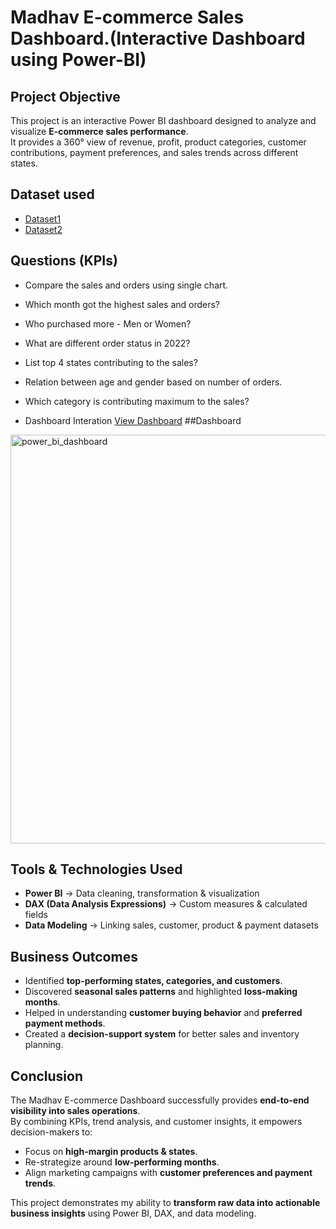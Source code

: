 # Madhav E-commerce Sales Dashboard.(Interactive Dashboard using Power-BI)
## Project Objective
This project is an interactive Power BI dashboard designed to analyze and visualize **E-commerce sales performance**.  
It provides a 360° view of revenue, profit, product categories, customer contributions, payment preferences, and sales trends across different states.  
## Dataset used
- <a href="https://github.com/pratapmishra73/Data_Analysis_Dashboard/blob/main/Details.csv">Dataset1 </a>
- <a href="https://github.com/pratapmishra73/Data_Analysis_Dashboard/blob/main/Orders.csv">Dataset2 </a>
## Questions (KPIs)
- Compare the sales and orders using single chart.
- Which month got the highest sales and orders?
- Who purchased more - Men or Women?
- What are different order status in 2022?
- List top 4 states contributing to the sales?
- Relation between age and gender based on number of orders.
- Which category is contributing maximum to the sales?

- Dashboard Interation <a href="https://github.com/pratapmishra73/Data_Analysis_Dashboard/blob/main/power_bi_dashboard.png"> View Dashboard</a>
##Dashboard
<img width="1163" height="654" alt="power_bi_dashboard" src="https://github.com/user-attachments/assets/f9534b8e-9a14-452d-a480-c52fd7a444db" />

## Tools & Technologies Used
- **Power BI** → Data cleaning, transformation & visualization  
- **DAX (Data Analysis Expressions)** → Custom measures & calculated fields  
- **Data Modeling** → Linking sales, customer, product & payment datasets 

## Business Outcomes
- Identified **top-performing states, categories, and customers**.  
- Discovered **seasonal sales patterns** and highlighted **loss-making months**.  
- Helped in understanding **customer buying behavior** and **preferred payment methods**.  
- Created a **decision-support system** for better sales and inventory planning.

## Conclusion
The Madhav E-commerce Dashboard successfully provides **end-to-end visibility into sales operations**.  
By combining KPIs, trend analysis, and customer insights, it empowers decision-makers to:  
- Focus on **high-margin products & states**.  
- Re-strategize around **low-performing months**.  
- Align marketing campaigns with **customer preferences and payment trends**.  

This project demonstrates my ability to **transform raw data into actionable business insights** using Power BI, DAX, and data modeling.  

